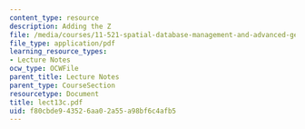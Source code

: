 ```yaml
---
content_type: resource
description: Adding the Z
file: /media/courses/11-521-spatial-database-management-and-advanced-geographic-information-systems-spring-2003/f80cbde943526aa02a55a98bf6c4afb5_lect13c.pdf
file_type: application/pdf
learning_resource_types:
- Lecture Notes
ocw_type: OCWFile
parent_title: Lecture Notes
parent_type: CourseSection
resourcetype: Document
title: lect13c.pdf
uid: f80cbde9-4352-6aa0-2a55-a98bf6c4afb5
---
```

